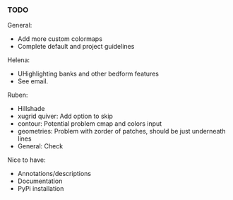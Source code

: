 ### TODO
General:
- Add more custom colormaps
- Complete default and project guidelines

Helena:
- UHighlighting banks and other bedform features
- See email.

Ruben:
- Hillshade
- xugrid quiver: Add option to skip
- contour: Potential problem cmap and colors input
- geometries: Problem with zorder of patches, should be just underneath lines
- General: Check

Nice to have:
- Annotations/descriptions
- Documentation
- PyPi installation
